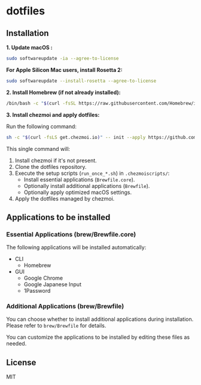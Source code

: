# dotfiles

## Installation

**1. Update macOS :**

```bash
sudo softwareupdate -ia --agree-to-license
```

**For Apple Silicon Mac users, install Rosetta 2:**

```bash
sudo softwareupdate --install-rosetta --agree-to-license
```

**2. Install Homebrew (if not already installed):**

```bash
/bin/bash -c "$(curl -fsSL https://raw.githubusercontent.com/Homebrew/install/HEAD/install.sh)"
```

**3. Install chezmoi and apply dotfiles:**

Run the following command:

```bash
sh -c "$(curl -fsLS get.chezmoi.io)" -- init --apply https://github.com/cheezenaan/dotfiles.git
```

This single command will:

1.  Install chezmoi if it's not present.
2.  Clone the dotfiles repository.
3.  Execute the setup scripts (`run_once_*.sh`) in `.chezmoiscripts/`:
    *   Install essential applications (`Brewfile.core`).
    *   Optionally install additional applications (`Brewfile`).
    *   Optionally apply optimized macOS settings.
4.  Apply the dotfiles managed by chezmoi.

## Applications to be installed

### Essential Applications (brew/Brewfile.core)

The following applications will be installed automatically:

- CLI
    - Homebrew
- GUI
    - Google Chrome
    - Google Japanese Input
    - 1Password

### Additional Applications (brew/Brewfile)

You can choose whether to install additional applications during installation.
Please refer to `brew/Brewfile` for details.

You can customize the applications to be installed by editing these files as needed.

## License

MIT 